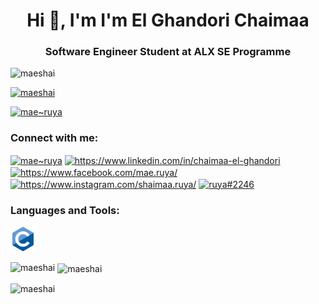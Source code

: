 <h1 align="center">Hi 👋, I'm I'm El Ghandori Chaimaa
<h3 align="center">Software Engineer Student at ALX SE Programme</h3>

<p align="left"> <img src="https://komarev.com/ghpvc/?username=maeshai&label=Profile%20views&color=0e75b6&style=flat" alt="maeshai" /> </p>

<p align="left"> <a href="https://github.com/ryo-ma/github-profile-trophy"><img src="https://github-profile-trophy.vercel.app/?username=maeshai" alt="maeshai" /></a> </p>

<p align="left"> <a href="https://twitter.com/mae~ruya" target="blank"><img src="https://img.shields.io/twitter/follow/mae~ruya?logo=twitter&style=for-the-badge" alt="mae~ruya" /></a> </p>

<h3 align="left">Connect with me:</h3>
<p align="left">
<a href="https://twitter.com/mae~ruya" target="blank"><img align="center" src="https://raw.githubusercontent.com/rahuldkjain/github-profile-readme-generator/master/src/images/icons/Social/twitter.svg" alt="mae~ruya" height="30" width="40" /></a>
<a href="https://linkedin.com/in/https://www.linkedin.com/in/chaimaa-el-ghandori" target="blank"><img align="center" src="https://raw.githubusercontent.com/rahuldkjain/github-profile-readme-generator/master/src/images/icons/Social/linked-in-alt.svg" alt="https://www.linkedin.com/in/chaimaa-el-ghandori" height="30" width="40" /></a>
<a href="https://fb.com/https://www.facebook.com/mae.ruya/" target="blank"><img align="center" src="https://raw.githubusercontent.com/rahuldkjain/github-profile-readme-generator/master/src/images/icons/Social/facebook.svg" alt="https://www.facebook.com/mae.ruya/" height="30" width="40" /></a>
<a href="https://instagram.com/https://www.instagram.com/shaimaa.ruya/" target="blank"><img align="center" src="https://raw.githubusercontent.com/rahuldkjain/github-profile-readme-generator/master/src/images/icons/Social/instagram.svg" alt="https://www.instagram.com/shaimaa.ruya/" height="30" width="40" /></a>
<a href="https://discord.gg/ruya#2246" target="blank"><img align="center" src="https://raw.githubusercontent.com/rahuldkjain/github-profile-readme-generator/master/src/images/icons/Social/discord.svg" alt="ruya#2246" height="30" width="40" /></a>
</p>

<h3 align="left">Languages and Tools:</h3>
<p align="left"> <a href="https://www.cprogramming.com/" target="_blank" rel="noreferrer"> <img src="https://raw.githubusercontent.com/devicons/devicon/master/icons/c/c-original.svg" alt="c" width="40" height="40"/> </a> </p>

<p><img align="left" src="https://github-readme-stats.vercel.app/api/top-langs?username=maeshai&show_icons=true&locale=en&layout=compact" alt="maeshai" /></p>

<p>&nbsp;<img align="center" src="https://github-readme-stats.vercel.app/api?username=maeshai&show_icons=true&locale=en" alt="maeshai" /></p>

<p><img align="center" src="https://github-readme-streak-stats.herokuapp.com/?user=maeshai&" alt="maeshai" /></p>
